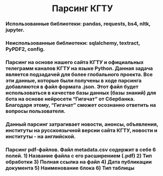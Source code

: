 <h1 align="center">Парсинг КГТУ</h1>

<h3>Использованные библиотеки: pandas, requests, bs4, nltk, jupyter.</h3>
<h3>Неиспользованные библиотеки: sqlalchemy, textract, PyPDF2, config.</h3>

<h3>Парсинг на основе нашего сайта КГТУ и официальных телеграмм каналов КГТУ на языке Python.  Данная задача является подзадачей для более глобального проекта. Все эти данные, которые были получены в ходе парсинга добавляются в файл формата .json. Этот файл будет использоваться в качестве базы данных (базы знаний) для бота на основе нейросети “Гигачат” от Сбербанка. Благодаря этому, “Гигачат” сможет осознанно ответить на вопросы пользователя.</h3>

<h3>Данный парсинг затрагивает новости, анонсы, объявления, институты на русскоязычной версии сайта КГТУ, новости и институты - на английской.</h3>
<h3>Парсинг pdf-файлов. Файл metadata.csv содержит в себе 6 полей. 
  1) Название файла с его расширением (.pdf)
  2) Тип обработки
  3) Полная ссылка на файл
  4) Дата публикации документа
  5) Наименование блока
  6) Тип таблицы</h3>

